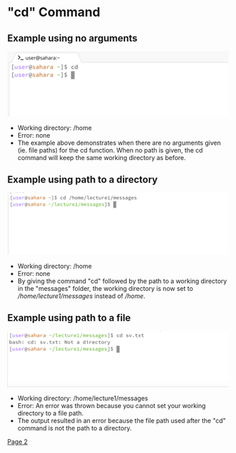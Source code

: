 # **"cd" Command** <br />

## Example using no arguments <br />
![Image](cd_noarg.png)
* Working directory: /home
* Error: none
* The example above demonstrates when there are no arguments given (ie. file paths) for the cd function. When no path is given, the cd command will keep the same working directory as before. 

## Example using path to a directory <br />
![Image](cd_directory.png)
* Working directory: /home
* Error: none
* By giving the command "cd" followed by the path to a working directory in the "messages" folder, the working directory is now set to */home/lecture1/messages* instead of */home*.

## Example using path to a file <br />
![Image](cd_file.png)
* Working directory: /home/lecture1/messages
* Error: An error was thrown because you cannot set your working directory to a file path.
* The output resulted in an error because the file path used after the "cd" command is not the path to a directory.

[Page 2](https://margaretwj.github.io/cse15l-lab-reports/new.html)
